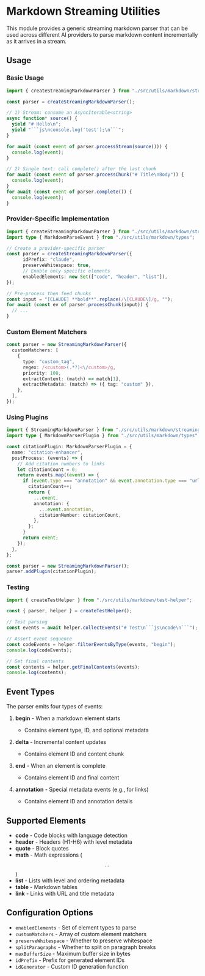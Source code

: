 # Markdown Streaming Utilities

This module provides a generic streaming markdown parser that can be used across different AI providers to parse markdown content incrementally as it arrives in a stream.

## Usage

### Basic Usage

````typescript
import { createStreamingMarkdownParser } from "./src/utils/markdown/streaming-parser";

const parser = createStreamingMarkdownParser();

// 1) Stream: consume an AsyncIterable<string>
async function* source() {
  yield "# Hello\n";
  yield "```js\nconsole.log('test');\n```";
}

for await (const event of parser.processStream(source())) {
  console.log(event);
}

// 2) Single text: call complete() after the last chunk
for await (const event of parser.processChunk("# Title\nBody")) {
  console.log(event);
}
for await (const event of parser.complete()) {
  console.log(event);
}
````

### Provider-Specific Implementation

```typescript
import { createStreamingMarkdownParser } from "./src/utils/markdown/streaming-parser";
import type { MarkdownParseEvent } from "./src/utils/markdown/types";

// Create a provider-specific parser
const parser = createStreamingMarkdownParser({
      idPrefix: "claude",
      preserveWhitespace: true,
      // Enable only specific elements
      enabledElements: new Set(["code", "header", "list"]),
});

// Pre-process then feed chunks
const input = "[CLAUDE] **bold**".replace(/\[CLAUDE\]/g, "");
for await (const ev of parser.processChunk(input)) {
  // ...
}
```

### Custom Element Matchers

```typescript
const parser = new StreamingMarkdownParser({
  customMatchers: [
    {
      type: "custom_tag",
      regex: /<custom>(.*?)<\/custom>/g,
      priority: 100,
      extractContent: (match) => match[1],
      extractMetadata: (match) => ({ tag: "custom" }),
    },
  ],
});
```

### Using Plugins

```typescript
import { StreamingMarkdownParser } from "./src/utils/markdown/streaming-parser";
import type { MarkdownParserPlugin } from "./src/utils/markdown/types";

const citationPlugin: MarkdownParserPlugin = {
  name: "citation-enhancer",
  postProcess: (events) => {
    // Add citation numbers to links
    let citationCount = 0;
    return events.map((event) => {
      if (event.type === "annotation" && event.annotation.type === "url_citation") {
        citationCount++;
        return {
          ...event,
          annotation: {
            ...event.annotation,
            citationNumber: citationCount,
          },
        };
      }
      return event;
    });
  },
};

const parser = new StreamingMarkdownParser();
parser.addPlugin(citationPlugin);
```

### Testing

````typescript
import { createTestHelper } from "./src/utils/markdown/test-helper";

const { parser, helper } = createTestHelper();

// Test parsing
const events = await helper.collectEvents("# Test\n```js\ncode\n```");

// Assert event sequence
const codeEvents = helper.filterEventsByType(events, "begin");
console.log(codeEvents);

// Get final contents
const contents = helper.getFinalContents(events);
console.log(contents);
````

## Event Types

The parser emits four types of events:

1. **begin** - When a markdown element starts
   - Contains element type, ID, and optional metadata

2. **delta** - Incremental content updates
   - Contains element ID and content chunk

3. **end** - When an element is complete
   - Contains element ID and final content

4. **annotation** - Special metadata events (e.g., for links)
   - Contains element ID and annotation details

## Supported Elements

- **code** - Code blocks with language detection
- **header** - Headers (H1-H6) with level metadata
- **quote** - Block quotes
- **math** - Math expressions ($$...$$)
- **list** - Lists with level and ordering metadata
- **table** - Markdown tables
- **link** - Links with URL and title metadata

## Configuration Options

- `enabledElements` - Set of element types to parse
- `customMatchers` - Array of custom element matchers
- `preserveWhitespace` - Whether to preserve whitespace
- `splitParagraphs` - Whether to split on paragraph breaks
- `maxBufferSize` - Maximum buffer size in bytes
- `idPrefix` - Prefix for generated element IDs
- `idGenerator` - Custom ID generation function
